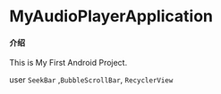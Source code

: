 # MyAudioPlayerApplication

#### 介绍
This is My First Android Project.

user `SeekBar` ,`BubbleScrollBar`, `RecyclerView`
